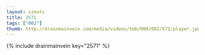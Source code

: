 ```yaml
--- 
layout: sieutv
title: 2571
tags: ["002"]
thumb: http://drainmainvein.com/media/videos/tmb/000/002/571/player.jpg
---
```

{% include drainmainvein key="2571" %} 
